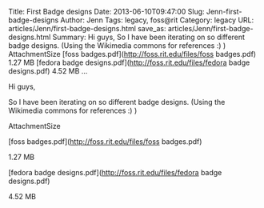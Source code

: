 Title: First Badge designs
Date: 2013-06-10T09:47:00
Slug: Jenn-first-badge-designs
Author: Jenn
Tags: legacy, foss@rit
Category: legacy
URL: articles/Jenn/first-badge-designs.html
save_as: articles/Jenn/first-badge-designs.html
Summary: Hi guys,  So I have been iterating on so different badge designs. (Using the Wikimedia commons for references :) )  AttachmentSize  [foss badges.pdf](http://foss.rit.edu/files/foss badges.pdf)  1.27 MB  [fedora badge designs.pdf](http://foss.rit.edu/files/fedora badge designs.pdf)  4.52 MB   ... 

Hi guys,

So I have been iterating on so different badge designs. (Using the Wikimedia
commons for references :) )

AttachmentSize

[foss badges.pdf](http://foss.rit.edu/files/foss badges.pdf)

1.27 MB

[fedora badge designs.pdf](http://foss.rit.edu/files/fedora badge designs.pdf)

4.52 MB

